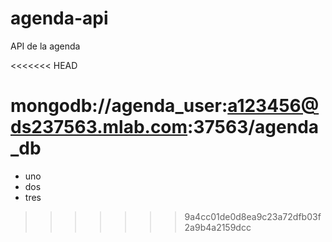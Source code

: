 # agenda-api
API de la agenda


<<<<<<< HEAD


mongodb://agenda_user:a123456@ds237563.mlab.com:37563/agenda_db
=======
* uno
* dos
* tres
>>>>>>> 9a4cc01de0d8ea9c23a72dfb03f2a9b4a2159dcc
